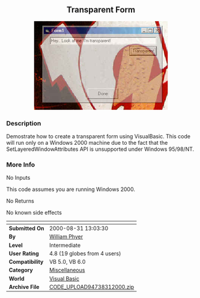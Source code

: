 ﻿<div align="center">

## Transparent Form

<img src="PIC2000831137585282.jpg">
</div>

### Description

Demostrate how to create a transparent form using VisualBasic. This code will run only on a Windows 2000 machine due to the fact that the SetLayeredWindowAttributes API is unsupported under Windows 95/98/NT.
 
### More Info
 
No Inputs

This code assumes you are running Windows 2000.

No Returns

No known side effects


<span>             |<span>
---                |---
**Submitted On**   |2000-08-31 13:03:30
**By**             |[William Phyer](https://github.com/Planet-Source-Code/PSCIndex/blob/master/ByAuthor/william-phyer.md)
**Level**          |Intermediate
**User Rating**    |4.8 (19 globes from 4 users)
**Compatibility**  |VB 5\.0, VB 6\.0
**Category**       |[Miscellaneous](https://github.com/Planet-Source-Code/PSCIndex/blob/master/ByCategory/miscellaneous__1-1.md)
**World**          |[Visual Basic](https://github.com/Planet-Source-Code/PSCIndex/blob/master/ByWorld/visual-basic.md)
**Archive File**   |[CODE\_UPLOAD94738312000\.zip](https://github.com/Planet-Source-Code/william-phyer-transparent-form__1-11136/archive/master.zip)








